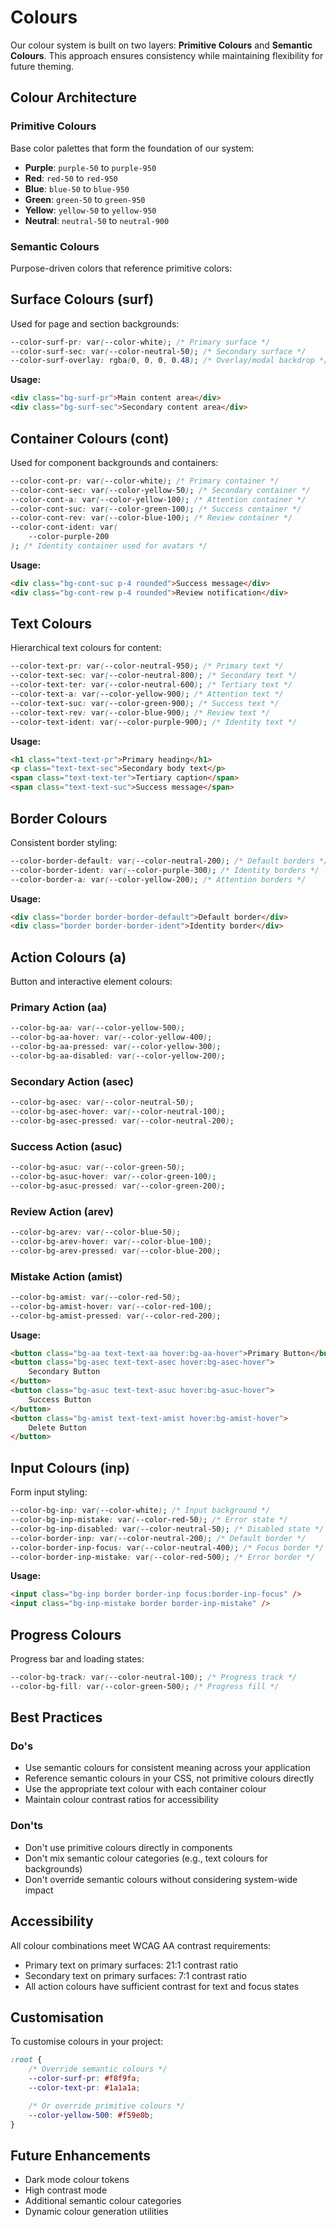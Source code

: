 # Colours

Our colour system is built on two layers: **Primitive Colours** and **Semantic Colours**. This approach ensures consistency while maintaining flexibility for future theming.

## Colour Architecture

### Primitive Colours

Base color palettes that form the foundation of our system:

-   **Purple**: `purple-50` to `purple-950`
-   **Red**: `red-50` to `red-950`
-   **Blue**: `blue-50` to `blue-950`
-   **Green**: `green-50` to `green-950`
-   **Yellow**: `yellow-50` to `yellow-950`
-   **Neutral**: `neutral-50` to `neutral-900`

### Semantic Colours

Purpose-driven colors that reference primitive colors:

## Surface Colours (surf)

Used for page and section backgrounds:

```css
--color-surf-pr: var(--color-white); /* Primary surface */
--color-surf-sec: var(--color-neutral-50); /* Secondary surface */
--color-surf-overlay: rgba(0, 0, 0, 0.48); /* Overlay/modal backdrop */
```

**Usage:**

```html
<div class="bg-surf-pr">Main content area</div>
<div class="bg-surf-sec">Secondary content area</div>
```

## Container Colours (cont)

Used for component backgrounds and containers:

```css
--color-cont-pr: var(--color-white); /* Primary container */
--color-cont-sec: var(--color-yellow-50); /* Secondary container */
--color-cont-a: var(--color-yellow-100); /* Attention container */
--color-cont-suc: var(--color-green-100); /* Success container */
--color-cont-rev: var(--color-blue-100); /* Review container */
--color-cont-ident: var(
    --color-purple-200
); /* Identity container used for avatars */
```

**Usage:**

```html
<div class="bg-cont-suc p-4 rounded">Success message</div>
<div class="bg-cont-rew p-4 rounded">Review notification</div>
```

## Text Colours

Hierarchical text colours for content:

```css
--color-text-pr: var(--color-neutral-950); /* Primary text */
--color-text-sec: var(--color-neutral-800); /* Secondary text */
--color-text-ter: var(--color-neutral-600); /* Tertiary text */
--color-text-a: var(--color-yellow-900); /* Attention text */
--color-text-suc: var(--color-green-900); /* Success text */
--color-text-rev: var(--color-blue-900); /* Review text */
--color-text-ident: var(--color-purple-900); /* Identity text */
```

**Usage:**

```html
<h1 class="text-text-pr">Primary heading</h1>
<p class="text-text-sec">Secondary body text</p>
<span class="text-text-ter">Tertiary caption</span>
<span class="text-text-suc">Success message</span>
```

## Border Colours

Consistent border styling:

```css
--color-border-default: var(--color-neutral-200); /* Default borders */
--color-border-ident: var(--color-purple-300); /* Identity borders */
--color-border-a: var(--color-yellow-200); /* Attention borders */
```

**Usage:**

```html
<div class="border border-border-default">Default border</div>
<div class="border border-border-ident">Identity border</div>
```

## Action Colours (a)

Button and interactive element colours:

### Primary Action (aa)

```css
--color-bg-aa: var(--color-yellow-500);
--color-bg-aa-hover: var(--color-yellow-400);
--color-bg-aa-pressed: var(--color-yellow-300);
--color-bg-aa-disabled: var(--color-yellow-200);
```

### Secondary Action (asec)

```css
--color-bg-asec: var(--color-neutral-50);
--color-bg-asec-hover: var(--color-neutral-100);
--color-bg-asec-pressed: var(--color-neutral-200);
```

### Success Action (asuc)

```css
--color-bg-asuc: var(--color-green-50);
--color-bg-asuc-hover: var(--color-green-100);
--color-bg-asuc-pressed: var(--color-green-200);
```

### Review Action (arev)

```css
--color-bg-arev: var(--color-blue-50);
--color-bg-arev-hover: var(--color-blue-100);
--color-bg-arev-pressed: var(--color-blue-200);
```

### Mistake Action (amist)

```css
--color-bg-amist: var(--color-red-50);
--color-bg-amist-hover: var(--color-red-100);
--color-bg-amist-pressed: var(--color-red-200);
```

**Usage:**

```html
<button class="bg-aa text-text-aa hover:bg-aa-hover">Primary Button</button>
<button class="bg-asec text-text-asec hover:bg-asec-hover">
    Secondary Button
</button>
<button class="bg-asuc text-text-asuc hover:bg-asuc-hover">
    Success Button
</button>
<button class="bg-amist text-text-amist hover:bg-amist-hover">
    Delete Button
</button>
```

## Input Colours (inp)

Form input styling:

```css
--color-bg-inp: var(--color-white); /* Input background */
--color-bg-inp-mistake: var(--color-red-50); /* Error state */
--color-bg-inp-disabled: var(--color-neutral-50); /* Disabled state */
--color-border-inp: var(--color-neutral-200); /* Default border */
--color-border-inp-focus: var(--color-neutral-400); /* Focus border */
--color-border-inp-mistake: var(--color-red-500); /* Error border */
```

**Usage:**

```html
<input class="bg-inp border border-inp focus:border-inp-focus" />
<input class="bg-inp-mistake border border-inp-mistake" />
```

## Progress Colours

Progress bar and loading states:

```css
--color-bg-track: var(--color-neutral-100); /* Progress track */
--color-bg-fill: var(--color-green-500); /* Progress fill */
```

## Best Practices

### Do's

-   Use semantic colours for consistent meaning across your application
-   Reference semantic colours in your CSS, not primitive colours directly
-   Use the appropriate text colour with each container colour
-   Maintain colour contrast ratios for accessibility

### Don'ts

-   Don't use primitive colours directly in components
-   Don't mix semantic colour categories (e.g., text colours for backgrounds)
-   Don't override semantic colours without considering system-wide impact

## Accessibility

All colour combinations meet WCAG AA contrast requirements:

-   Primary text on primary surfaces: 21:1 contrast ratio
-   Secondary text on primary surfaces: 7:1 contrast ratio
-   All action colours have sufficient contrast for text and focus states

## Customisation

To customise colours in your project:

```css
:root {
    /* Override semantic colours */
    --color-surf-pr: #f8f9fa;
    --color-text-pr: #1a1a1a;

    /* Or override primitive colours */
    --color-yellow-500: #f59e0b;
}
```

## Future Enhancements

-   Dark mode colour tokens
-   High contrast mode
-   Additional semantic colour categories
-   Dynamic colour generation utilities
